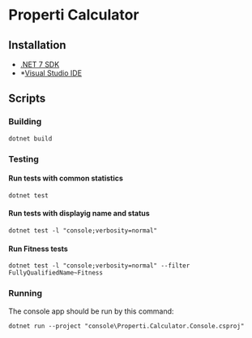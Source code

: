 # Properti Calculator

## Installation
+ [.NET 7 SDK](https://dotnet.microsoft.com/download)
+ *[Visual Studio IDE](https://visualstudio.microsoft.com/downloads/)

## Scripts
### Building
```pwsh
dotnet build 
```
### Testing
#### Run tests with common statistics
```pwsh
dotnet test
```

#### Run tests with displayig name and status
```pwsh
dotnet test -l "console;verbosity=normal"
```

#### Run Fitness tests
```pwsh
dotnet test -l "console;verbosity=normal" --filter FullyQualifiedName~Fitness
```

### Running
The console app should be run by this command:
```pwsh
dotnet run --project "console\Properti.Calculator.Console.csproj"
```
